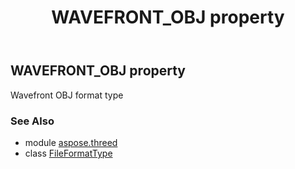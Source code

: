 ﻿---
title: WAVEFRONT_OBJ property
second_title: Aspose.3D for Python via .NET API References
description: 
type: docs
weight: 240
url: /python-net/aspose.threed/fileformattype/wavefront_obj/
is_root: false
---

## WAVEFRONT_OBJ property


Wavefront OBJ format type

### See Also
* module [aspose.threed](../../)
* class [FileFormatType](/3d/python-net/aspose.threed/fileformattype)
